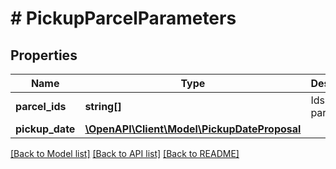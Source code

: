 # # PickupParcelParameters

## Properties

Name | Type | Description | Notes
------------ | ------------- | ------------- | -------------
**parcel_ids** | **string[]** | Ids of parcels. | [optional]
**pickup_date** | [**\OpenAPI\Client\Model\PickupDateProposal**](PickupDateProposal.md) |  | [optional]

[[Back to Model list]](../../README.md#models) [[Back to API list]](../../README.md#endpoints) [[Back to README]](../../README.md)
